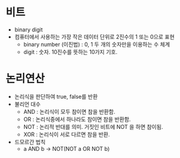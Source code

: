 # 비트
* binary digit
* 컴퓨터에서 사용하는 가장 작은 데이터 단위로 2진수의 1 또는 0으로 표현
    * binary number (이진법) : 0, 1 두 개의 숫자만을 이용하는 수 체계
    * digit : 숫자. 10진수를 뜻하는 10가지 기호.
    
# 논리연산
* 논리식을 판단하여 true, false를 반환
* 불리언 대수
    * AND : 논리식이 모두 참이면 참을 반환함.
    * OR : 논리식중에서 하나라도 참이면 참을 반환함.
    * NOT : 논리적 반대를 의미. 거짓인 비트에 NOT 을 하면 참이됨.
    * XOR : 논리식이 서로 다르면 참을 반환.
* 드모르간 법칙
    * a AND b -> NOT(NOT a OR NOT b)
